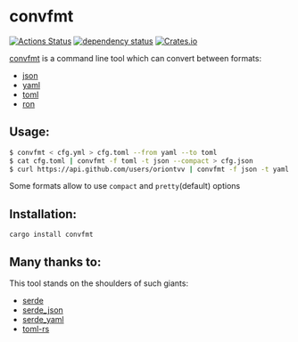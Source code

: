 # convfmt
[![Actions Status](https://github.com/oriontvv/convfmt/workflows/CI/badge.svg)](https://github.com/oriontvv/convfmt/actions) [![dependency status](https://deps.rs/repo/github/oriontvv/convfmt/status.svg)](https://deps.rs/repo/github/oriontvv/convfmt) [![Crates.io](https://img.shields.io/crates/v/convfmt.svg)](https://crates.io/crates/convfmt)

[convfmt](https://github.com/oriontvv/convfmt) is a command line tool which can convert between formats:
* [json](https://en.wikipedia.org/wiki/JSON)
* [yaml](https://en.wikipedia.org/wiki/YAML)
* [toml](https://en.wikipedia.org/wiki/TOML)
* [ron](https://github.com/ron-rs/ron)

## Usage:

```bash
$ convfmt < cfg.yml > cfg.toml --from yaml --to toml
$ cat cfg.toml | convfmt -f toml -t json --compact > cfg.json
$ curl https://api.github.com/users/oriontvv | convfmt -f json -t yaml
```

Some formats allow to use `compact` and `pretty`(default) options

## Installation:
```
cargo install convfmt
```

## Many thanks to:
This tool stands on the shoulders of such giants:
* [serde](https://crates.io/crates/serde)
* [serde_json](https://crates.io/crates/serde_json)
* [serde_yaml](https://crates.io/crates/serde_yaml)
* [toml-rs](https://crates.io/crates/toml)
